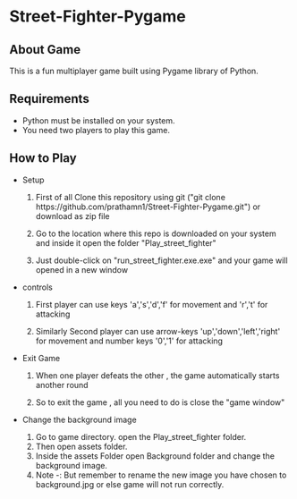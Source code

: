 <!DOCTYPE html>
<h1>Street-Fighter-Pygame</h1>
<h2>About Game</h2>
<p1>This is a fun multiplayer game built using Pygame library of Python.</p1>

<h2>Requirements</h2>
<ul>
<li>Python must be installed on your system.</li>
<li>You need two players to play this game.</li>
</ul>

<h2>How to Play</h2>
<ul>
    <li>Setup</li>
    <ol>
        <li><p> First of all Clone this repository using git ("git clone https://github.com/prathamn1/Street-Fighter-Pygame.git") or download as zip file</p></li>
        <li><p>Go to the location where this repo is downloaded on your system and inside it open the folder "Play_street_fighter"</p></li>
        <li><p>Just double-click on "run_street_fighter.exe.exe" and your game will opened in a new window</p></li>
    </ol>
    <li>controls</li>
    <ol>
        <li><p>First player can use keys 'a','s','d','f' for movement and 'r','t' for attacking</p></li>
        <li><p>Similarly Second player can use arrow-keys 'up','down','left','right' for movement and number keys '0','1' for attacking</p></li>
    </ol>
    <li>Exit Game</li>
    <ol>
        <li><p>When one player defeats the other , the game automatically starts another round</p></li>
        <li><p>So to exit the game , all you need to do is close the "game window"</p></li>
    </ol>
    <li>Change the background image</li>
    <ol>
        <li>Go to game directory. open the Play_street_fighter folder.
        <li>Then open assets folder.</li>
        <li> Inside the assets Folder open Background folder and change the background image.</li>
        <li>Note -: But remember to rename the new image you have chosen to background.jpg or else game will not run correctly.</li>
    </ol>
</ul>

